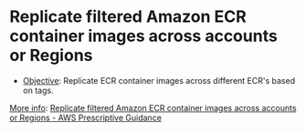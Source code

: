 # Replicate filtered Amazon ECR container images across accounts or Regions

- <ins>Objective</ins>: Replicate ECR container images across different ECR's based on tags.


<ins>More info</ins>: [Replicate filtered Amazon ECR container images across accounts or Regions - AWS Prescriptive Guidance](doc/readme.pdf)
